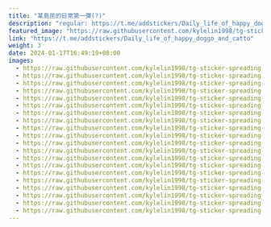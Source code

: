 ```yaml
---
title: "某島民的日常第一彈(?)"
description: "regular: https://t.me/addstickers/Daily_life_of_happy_doggo_and_catto"
featured_image: "https://raw.githubusercontent.com/kylelin1998/tg-sticker-spreading-worldwide-images/main/img/72701ce5-cdf0-4b9a-b67a-641ce0e4004b.jpg"
link: "https://t.me/addstickers/Daily_life_of_happy_doggo_and_catto"
weight: 3
date: 2024-01-17T16:49:19+08:00
images:
  - https://raw.githubusercontent.com/kylelin1998/tg-sticker-spreading-worldwide-images/main/img/72701ce5-cdf0-4b9a-b67a-641ce0e4004b.jpg
  - https://raw.githubusercontent.com/kylelin1998/tg-sticker-spreading-worldwide-images/main/img/601cb577-b567-4fed-ad4a-d64445c9a348.jpg
  - https://raw.githubusercontent.com/kylelin1998/tg-sticker-spreading-worldwide-images/main/img/c8c8ad6d-2b01-4f6d-8461-1b640aa8fbf5.jpg
  - https://raw.githubusercontent.com/kylelin1998/tg-sticker-spreading-worldwide-images/main/img/5f1a6620-1d90-41de-8c7c-e0f4ee5cee97.jpg
  - https://raw.githubusercontent.com/kylelin1998/tg-sticker-spreading-worldwide-images/main/img/e776ff4a-1545-48ec-90a7-abacd00a2168.jpg
  - https://raw.githubusercontent.com/kylelin1998/tg-sticker-spreading-worldwide-images/main/img/4ab87361-6cfe-4191-8ac1-637f009ae5de.jpg
  - https://raw.githubusercontent.com/kylelin1998/tg-sticker-spreading-worldwide-images/main/img/97ce5420-3fab-44c6-87c5-4b90eed1d87f.jpg
  - https://raw.githubusercontent.com/kylelin1998/tg-sticker-spreading-worldwide-images/main/img/72f300ec-2523-419a-b1ab-0871034c0840.jpg
  - https://raw.githubusercontent.com/kylelin1998/tg-sticker-spreading-worldwide-images/main/img/e179ef52-a915-43aa-86fb-1419bd7310dc.jpg
  - https://raw.githubusercontent.com/kylelin1998/tg-sticker-spreading-worldwide-images/main/img/a6251385-dab1-4d28-87ba-539a7a411f14.jpg
  - https://raw.githubusercontent.com/kylelin1998/tg-sticker-spreading-worldwide-images/main/img/49a7ea3e-4bc7-41fd-b322-82fc41139925.jpg
  - https://raw.githubusercontent.com/kylelin1998/tg-sticker-spreading-worldwide-images/main/img/fe1abc93-1111-46e9-8d99-7f20a4e42e1e.jpg
  - https://raw.githubusercontent.com/kylelin1998/tg-sticker-spreading-worldwide-images/main/img/8cea7451-8fda-4d05-b2a8-14ce7816d200.jpg
  - https://raw.githubusercontent.com/kylelin1998/tg-sticker-spreading-worldwide-images/main/img/260ace01-022f-4206-8438-86ba99a8f618.jpg
  - https://raw.githubusercontent.com/kylelin1998/tg-sticker-spreading-worldwide-images/main/img/b06eacbe-62cb-4055-8368-0bc77a670524.jpg
  - https://raw.githubusercontent.com/kylelin1998/tg-sticker-spreading-worldwide-images/main/img/82adcb0f-ff8e-4d93-8197-8392acd98ccb.jpg
  - https://raw.githubusercontent.com/kylelin1998/tg-sticker-spreading-worldwide-images/main/img/f4f2c7be-1776-45a9-8b21-6ab369c36875.jpg
  - https://raw.githubusercontent.com/kylelin1998/tg-sticker-spreading-worldwide-images/main/img/6b022d45-be3b-4ae4-88eb-b15a4fe4dee3.jpg
  - https://raw.githubusercontent.com/kylelin1998/tg-sticker-spreading-worldwide-images/main/img/1e61bfa5-b671-45a8-ba76-b19d998f1936.jpg
  - https://raw.githubusercontent.com/kylelin1998/tg-sticker-spreading-worldwide-images/main/img/ee41139f-39ce-4deb-b362-80fee6c40de1.jpg
---
```

